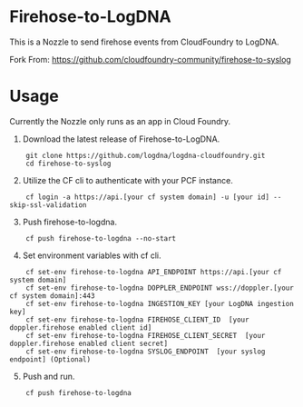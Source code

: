 
# Firehose-to-LogDNA

This is a Nozzle to send firehose events from CloudFoundry to LogDNA.

Fork From: https://github.com/cloudfoundry-community/firehose-to-syslog

# Usage

Currently the Nozzle only runs as an app in Cloud Foundry.

1. Download the latest release of Firehose-to-LogDNA.
```
    git clone https://github.com/logdna/logdna-cloudfoundry.git
    cd firehose-to-syslog
```

2. Utilize the CF cli to authenticate with your PCF instance.
```
    cf login -a https://api.[your cf system domain] -u [your id] --skip-ssl-validation
```

3. Push firehose-to-logdna.
```
    cf push firehose-to-logdna --no-start
```

4. Set environment variables with cf cli.
```
    cf set-env firehose-to-logdna API_ENDPOINT https://api.[your cf system domain]
    cf set-env firehose-to-logdna DOPPLER_ENDPOINT wss://doppler.[your cf system domain]:443
    cf set-env firehose-to-logdna INGESTION_KEY [your LogDNA ingestion key]
    cf set-env firehose-to-logdna FIREHOSE_CLIENT_ID  [your doppler.firehose enabled client id]
    cf set-env firehose-to-logdna FIREHOSE_CLIENT_SECRET  [your doppler.firehose enabled client secret]
    cf set-env firehose-to-logdna SYSLOG_ENDPOINT  [your syslog endpoint] (Optional)
```

5. Push and run.
```
    cf push firehose-to-logdna
```
